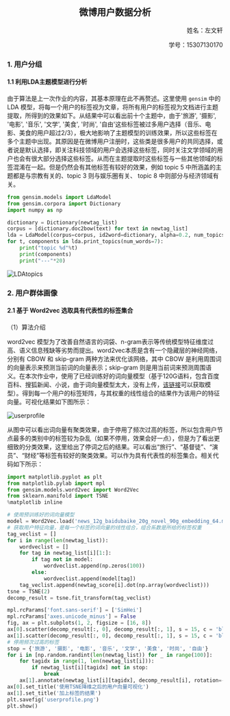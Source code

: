 ## <center>微博用户数据分析</center>

<p style="text-align:right">姓名：左文轩</p>
<p style="text-align:right">学号：15307130170</p>

### 1. 用户分组

#### 1.1 利用LDA主题模型进行分析

由于算法是上一次作业的内容，其基本原理在此不再赘述。这里使用 ```gensim``` 中的 LDA 模型，将每一个用户的标签视为文章，将所有用户的标签视为文档进行主题提取，所得到的效果如下。从结果中可以看出前十个主题中，由于'旅游', '摄影', '电影', '音乐', '文学', '美食', '时尚', '自由'这些标签被过多用户选择（音乐、电影、美食的用户超过2/3），极大地影响了主题模型的训练效果，所以这些标签在多个主题中出现。其原因是在微博用户注册时，这些类是很多用户的共同选择，或者说是默认选择，即关注科技领域的用户会选择这些标签，同时关注文学领域的用户也会有很大部分选择这些标签。从而在主题提取时这些标签与一些其他领域的标签混淆在一起。但是仍然会有其他标签有较好的效果，例如 topic 5 中所涵盖的主题都是与宗教有关的、topic 3 则与娱乐圈有关、 topic 8 中则部分与经济领域有关。

```python
from gensim.models import LdaModel
from gensim.corpora import Dictionary
import numpy as np

dictionary = Dictionary(newtag_list)
corpus = [dictionary.doc2bow(text) for text in newtag_list]
lda = LdaModel(corpus=corpus, id2word=dictionary, alpha=0.2, num_topics=10, random_state=123)
for t, components in lda.print_topics(num_words=7):
    print("topic %d"%t)
    print(components)
    print("---"*20)
```

![LDAtopics](E:\University\grade3sec\broadcast\hw3\LDAtopics.png)



### 2. 用户群体画像

#### 2.1 基于 Word2vec 选取具有代表性的标签集合

（1）算法介绍

word2vec 模型为了改善自然语言的词袋、n-gram表示等传统模型特征维度过高、语义信息残缺等劣势而提出。word2vec本质是含有一个隐藏层的神经网络，分别有 CBOW 和 skip-gram 两种方法来优化该网络，其中 CBOW 是利用周围词的向量表示来预测当前词的向量表示；skip-gram 则是用当前词来预测周围语义。在本次作业中，使用了已经训练好的词向量模型（基于120G语料，包含百度百科、搜狐新闻、小说，由于词向量模型太大，没有上传，[该链接](https://weibo.com/p/23041816d74e01f0102x77v)可以获取模型）。得到每一个用户的标签矩阵，与其权重的线性组合的结果作为该用户的特征向量。可视化结果如下图所示：

![userprofile](E:\University\grade3sec\broadcast\hw3\userprofile.png)

从图中可以看出词向量有聚类效果，由于停用了频次过高的标签，所以包含用户节点最多的类别中的标签较为杂乱（如果不停用，效果会好一点），但是为了看出更细致的分类效果，这里给出了停词之后的结果。可以看出“旅行”、“基督徒”、“演员”、“财经”等标签有较好的聚类效果。可以作为具有代表性的标签集合。相关代码如下所示：

```python
import matplotlib.pyplot as plt
from matplotlib.pylab import mpl
from gensim.models.word2vec import Word2Vec
from sklearn.manifold import TSNE
%matplotlib inline

# 使用预训练好的词向量模型
model = Word2Vec.load('news_12g_baidubaike_20g_novel_90g_embedding_64.model')
# 获取用户特征向量，是每一个标签的词向量的线性组合，组合系数是所给的标签权重
tag_veclist = []
for i in range(len(newtag_list)):
    wordveclist = []
    for tag in newtag_list[i][1:]:
        if tag not in model:
            wordveclist.append(np.zeros(100))
        else:
            wordveclist.append(model[tag])
    tag_veclist.append(newtag_score[i].dot(np.array(wordveclist)))
tsne = TSNE(2)
decomp_result = tsne.fit_transform(tag_veclist)

mpl.rcParams['font.sans-serif'] = ['SimHei'] 
mpl.rcParams['axes.unicode_minus'] = False 
fig, ax = plt.subplots(1, 2, figsize = [16, 8])
ax[0].scatter(decomp_result[:, 0], decomp_result[:, 1], s = 15, c = 'blue', edgecolors='black')
ax[1].scatter(decomp_result[:, 0], decomp_result[:, 1], s = 15, c = 'blue', edgecolors='black')
# 停用频次过高的标签
stop = {'旅游', '摄影', '电影', '音乐', '文学', '美食', '时尚', '自由'}
for i in [np.random.randint(len(newtag_list)) for _ in range(100)]:
    for tagidx in range(1, len(newtag_list[i])):
        if newtag_list[i][tagidx] not in stop:
            break
    ax[1].annotate(newtag_list[i][tagidx], decomp_result[i], rotation=-30.,ha="right", va="top",bbox=dict(boxstyle="square",ec=(1., 0.5, 0.5),fc=(1., 0.8, 0.8),))
ax[0].set_title('使用TSNE降维之后的用户向量可视化')
ax[1].set_title('加上标签的结果')
plt.savefig('userprofile.png')
plt.show()
```

